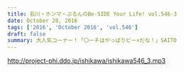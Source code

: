 ```yaml
---
title: 石川・ホンマ・ぶるんのBe-SIDE Your Life! vol.546-3
date: October 28, 2016
tags: ['2016', 'October 2016', 'vol.546']
draft: false
summary: 大人気コーナー！「〇ーチはやっぱりビー×だな！」SAITO
---
```


http://project-phi.ddo.jp/ishikawa/ishikawa546_3.mp3
